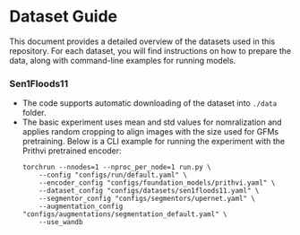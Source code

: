 # Dataset Guide

This document provides a detailed overview of the datasets used in this repository. For each dataset, you will find instructions on how to prepare the data, along with command-line examples for running models. 

###  Sen1Floods11
- The code supports automatic downloading of the dataset into `./data` folder. 
- The basic experiment uses mean and std values for nomralization and applies random cropping to align images with the size used for GFMs pretraining.
   Below is a CLI example for running the experiment with the Prithvi pretrained encoder:
  ```
  torchrun --nnodes=1 --nproc_per_node=1 run.py \
      --config "configs/run/default.yaml" \
      --encoder_config "configs/foundation_models/prithvi.yaml" \
      --dataset_config "configs/datasets/sen1floods11.yaml" \
      --segmentor_config "configs/segmentors/upernet.yaml" \
      --augmentation_config "configs/augmentations/segmentation_default.yaml" \
      --use_wandb
  ```
